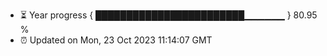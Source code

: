 - ⏳ Year progress { ████████████████████████▁▁▁▁▁▁ } 80.95 %
- ⏰ Updated on Mon, 23 Oct 2023 11:14:07 GMT

